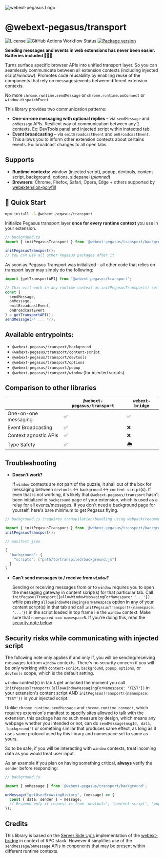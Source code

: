 ![webext-pegasus Logo](https://github.com/StyleT/webext-pegasus/blob/main/assets/logo.png?raw=true)

# @webext-pegasus/transport

![License](https://badgen.net/github/license/StyleT/webext-pegasus)
![GitHub Actions Workflow Status](https://img.shields.io/github/actions/workflow/status/StyleT/webext-pegasus/ci.yml?branch=main)
[![Package version](https://badgen.net/npm/v/@webext-pegasus%2Ftransport)](https://www.npmjs.com/package/@webext-pegasus/transport)

**Sending messages and events in web extensions has never been easier. Batteries included 🔋🔋🔋**

Turns surface specific browser APIs into unified transport layer. So you can seamlessly communicate between all extension contexts (including injected script/window). Promotes code reusability by enabling reuse of the components that rely on messages/events between dfferent extension contexts.

No more `chrome.runtime.sendMessage` or `chrome.runtime.onConnect` or `window.dispatchEvent`

This library provides two communication patterns:

- **One-on-one messaging with optional replies** – via `sendMessage` and `onMessage` APIs. Resilient way of communication between any 2 contexts. Ex: DevTools panel and injected script within instected tab.
- **Event broadcasting** – via `emitBroadcastEvent` and `onBroadcastEvent`. This allows you to inform other extension contexts about certains events. Ex: broadcast changes to all open tabs

## Supports

* **Runtime contexts:** window (injected script), popup, devtools, content script, background, options, sidepanel (_planned_)
* **Browsers:** Chrome, Firefox, Safari, Opera, Edge + others supported by [webextension-polyfill](https://github.com/mozilla/webextension-polyfill)


## 🚀 Quick Start

```bash
npm install -S @webext-pegasus/transport
```

Initialize Pegasus transport layer **once for every runtime context** you use in your extension.

```typescript
// background.ts
import { initPegasusTransport } from '@webext-pegasus/transport/background';

initPegasusTransport();
// You can use all other Pegasus packages after it
```

As soon as Pegasus Transport was initialized - all other code that relies on transport layer may simply do the following:

```typescript
import {getTransportAPI} from '@webext-pegasus/transport';

// This will work in any runtime context as initPegasusTransport() set needed adapter within module's lexical scope
const {
  sendMessage,
  onMessage,
  emitBroadcastEvent,
  onBroadcastEvent
} = getTransportAPI();
sendMessage(/* ... */);
```

## Available entrypoints:
 - `@webext-pegasus/transport/background`
 - `@webext-pegasus/transport/content-script`
 - `@webext-pegasus/transport/devtools`
 - `@webext-pegasus/transport/options`
 - `@webext-pegasus/transport/popup`
 - `@webext-pegasus/transport/window` (for injected scripts)

 ## Comparison to other libraries

 | | `@webext-pegasus/transport` | `webext-bridge` |
 | - | - | - |
 | One-on-one messaging | ✅ | ✅ |
 | Event Broadcasting | ✅ | ❌ |
 | Context agnostic APIs | ✅ | ❌ |
 | Type Safety | ✅ | 🌦️ |

## Troubleshooting

- **Doesn't work?**

  If `window` contexts are not part of the puzzle, it shall out of the box for messaging between `devtools` <-> `background` <-> `content-script`(s). If even that is not working, it's likely that `@webext-pegasus/transport` hasn't been initialized in `background` page of your extension, which is used as a relay for all events/messages. If you don't need a background page for yourself, here's bare minimum to get Pegasus flying.

```javascript
// background.js (requires transpilation/bundling using webpack(recommended))

import { initPegasusTransport } from '@webext-pegasus/transport/background';
initPegasusTransport();
```

```javascript
// manifest.json

{
  "background": {
    "scripts": ["path/to/transpiled/background.js"]
  }
}
```


- **Can't send messages to / receive from `window`?**

  Sending or receiving messages from or to `window` requires you to open the messaging gateway in content script(s) for that particular tab. Call `initPegasusTransport({allowWindowMessagingForNamespace: '...'})` while passing `allowWindowMessagingForNamespace` option in any of your content script(s) in that tab and call `initPegasusTransport({namespace: '...'})` in the
  script loaded in top frame i.e the `window` context. Make sure that `namespaceA === namespaceB`. If you're doing this, read the [security note below](#security)


<a name="security"></a>

## Security risks while communicating with injected script

The following note only applies if and only if, you will be sending/receiving messages to/from `window` contexts. There's no security concern if you will be only working with `content-script`, `background`, `popup`, `options`, or `devtools` scope, which is the default setting.

`window` context(s) in tab `A` get unlocked the moment you call `initPegasusTransport({allowWindowMessagingForNamespace: 'TEST'})` in your extension's content script AND `initPegasusTransport({namespace: 'TEST'})` in your injected script.

Unlike `chrome.runtime.sendMessage` and `chrome.runtime.connect`, which requires extension's manifest to specify sites allowed to talk with the extension, this package has no such measure by design, which means any webpage whether you intended or not, can do `sendMessage(msgId, data, 'background')` or something similar that produces same effect, as long as it uses same protocol used by this library and namespace set to same as yours.

So to be safe, if you will be interacting with `window` contexts, treat incoming data as you would treat user input.

As an example if you plan on having something critical, **always** verify the `sender` before responding:

```javascript
// background.js

import { onMessage } from '@webext-pegasus/transport/background';

onMessage("getUserBrowsingHistory", (message) => {
  const { data, sender } = message;
  // Respond only if request is from 'devtools', 'content-script', 'popup', 'options', or 'background' endpoint
});
```

## Credits

This library is based on the [Server Side Up's](https://github.com/serversideup) implementation of the [webext-bridge](https://github.com/serversideup/webext-bridge) in context of RPC stack. However it simplifies use of the `sendMessage`/`onMessage` APIs in conponents that may be present within different runtime contexts.
